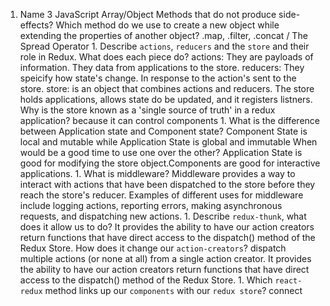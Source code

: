 1.  Name 3 JavaScript Array/Object Methods that do not produce side-effects? Which method do we use to create a new object while extending the properties of another object?
    .map, .filter, .concat / The Spread Operator 1. Describe `actions`, `reducers` and the `store` and their role in Redux. What does each piece do? actions: They are payloads of information. They data from applications to the store. reducers: They speicify how state's change. In response to the action's sent to the store. store: is an object that combines actions and reducers. The store holds applications, allows state do be updated, and it registers listners. Why is the store known as a 'single source of truth' in a redux application? because it can control components 1. What is the difference between Application state and Component state? Component State is local and mutable while Application State is global and immutable When would be a good time to use one over the other? Application State is good for modifying the store object.Components are good for interactive applications. 1. What is middleware? Middleware provides a way to interact with actions that have been dispatched to the store before they reach the store's reducer. Examples of different uses for middleware include logging actions, reporting errors, making asynchronous requests, and dispatching new actions. 1. Describe `redux-thunk`, what does it allow us to do? It provides the ability to have our action creators return functions that have direct access to the dispatch() method of the Redux Store. How does it change our `action-creators`? dispatch multiple actions (or none at all) from a single action creator. It provides the ability to have our action creators return functions that have direct access to the dispatch() method of the Redux Store. 1. Which `react-redux` method links up our `components` with our `redux store`? connect
